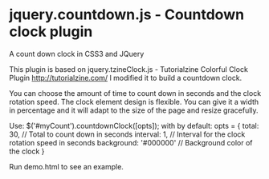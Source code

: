 jquery.countdown.js - Countdown clock plugin
==============

A count down clock in CSS3 and JQuery

This plugin is based on jquery.tzineClock.js - Tutorialzine Colorful Clock Plugin
 http://tutorialzine.com/
I modified it to build a countdown clock.

You can choose the amount of time to count down in seconds and the clock rotation speed.
The clock element design is flexible. You can give it a width in percentage and it will adapt to the size of the page and resize gracefully.  

 Use:
 $('#myCount').countdownClock([opts]);
 with by default:
 opts = {
	total: 30, // Total to count down in seconds
	interval: 1, // Interval for the clock rotation speed in seconds
	background: '#000000' // Background color of the clock
 }

 Run demo.html to see an example.
